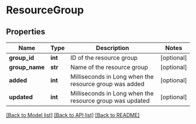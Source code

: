 # ResourceGroup

## Properties
Name | Type | Description | Notes
------------ | ------------- | ------------- | -------------
**group_id** | **int** | ID of the resource group | [optional] 
**group_name** | **str** | Name of the resource group | [optional] 
**added** | **int** | Milliseconds in Long when the resource group was added | [optional] 
**updated** | **int** | Milliseconds in Long when the resource group was updated | [optional] 

[[Back to Model list]](../README.md#documentation-for-models) [[Back to API list]](../README.md#documentation-for-api-endpoints) [[Back to README]](../README.md)


